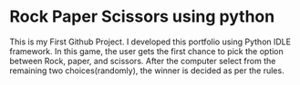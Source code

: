 # Rock Paper Scissors using python 
This is my First Github Project.
I developed this portfolio using Python IDLE framework. 
In this game, the user gets the first chance to pick the option between Rock, paper, and scissors. After the computer select from the remaining two choices(randomly), the winner is decided as per the rules.
